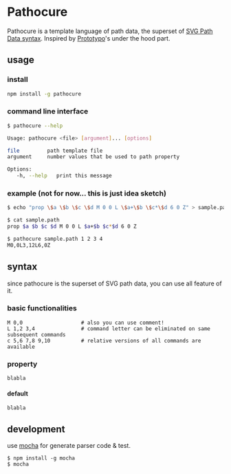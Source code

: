 # Pathocure

Pathocure is a template language of path data, the superset of [SVG Path Data syntax][w3c paths].
Inspired by [Prototypo][prototypo, kickstarter project]'s under the hood part.

[w3c paths]: http://www.w3.org/TR/SVG/paths.html#PathData
[prototypo, kickstarter project]: https://www.kickstarter.com/projects/599698621/prototypo-streamlining-font-creation


## usage

### install
```sh
npm install -g pathocure
```

### command line interface
```sh
$ pathocure --help

Usage: pathocure <file> [argument]... [options]

file         path template file
argument     number values that be used to path property

Options:
   -h, --help   print this message

```

### example (not for now... this is just idea sketch)
```sh
$ echo "prop \$a \$b \$c \$d M 0 0 L \$a+\$b \$c*\$d 6 0 Z" > sample.path

$ cat sample.path
prop $a $b $c $d M 0 0 L $a+$b $c*$d 6 0 Z

$ pathocure sample.path 1 2 3 4
M0,0L3,12L6,0Z
```


## syntax

since pathocure is the superset of SVG path data, you can use all feature of it.

### basic functionalities
```pathocure
M 0,0                   # also you can use comment!
L 1,2 3,4               # command letter can be eliminated on same subsequent commands
c 5,6 7,8 9,10          # relative versions of all commands are available
```

### property
```pathocure
blabla
```
#### default
```pathocure
blabla
```


## development

use [mocha](http://visionmedia.github.io/mocha/) for generate parser code & test.

```
$ npm install -g mocha
$ mocha
```


